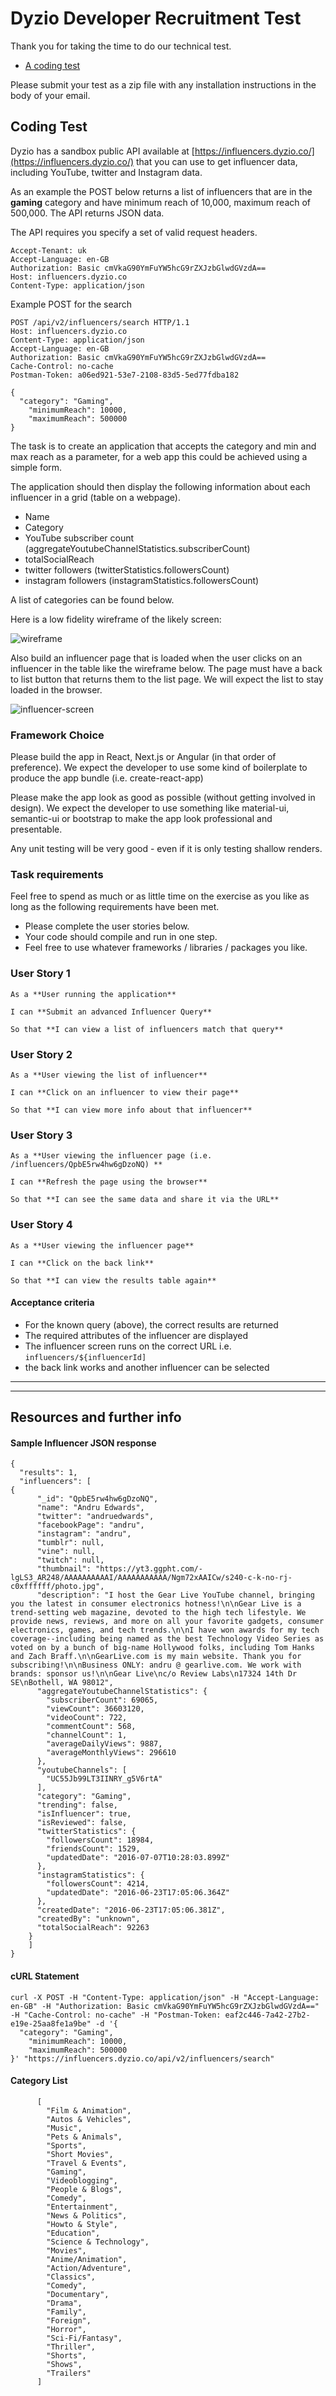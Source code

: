 # Dyzio Developer Recruitment Test



Thank you for taking the time to do our technical test.

* [A coding test](#coding-test)

Please submit your test as a zip file with any installation instructions in the body of your email.


## Coding Test

Dyzio has a sandbox public API available at [https://influencers.dyzio.co/](https://influencers.dyzio.co/) that you can use to get influencer data, including YouTube, twitter and Instagram data.

As an example the POST below returns a list of influencers that are in the **gaming** category and have minimum reach of 10,000, maximum reach of 500,000. The API returns JSON data.

The API requires you specify a set of valid request headers.

    Accept-Tenant: uk
    Accept-Language: en-GB
    Authorization: Basic cmVkaG90YmFuYW5hcG9rZXJzbGlwdGVzdA==
    Host: influencers.dyzio.co
    Content-Type: application/json

Example POST for the search

    POST /api/v2/influencers/search HTTP/1.1
    Host: influencers.dyzio.co
    Content-Type: application/json
    Accept-Language: en-GB
    Authorization: Basic cmVkaG90YmFuYW5hcG9rZXJzbGlwdGVzdA==
    Cache-Control: no-cache
    Postman-Token: a06ed921-53e7-2108-83d5-5ed77fdba182

    {
      "category": "Gaming",
        "minimumReach": 10000,
        "maximumReach": 500000
    }

The task is to create an application that accepts the category and min and max reach as a parameter, for a web app this could be achieved using a simple form.

The application should then display the following information about each influencer in a grid (table on a webpage).

- Name
- Category
- YouTube subscriber count (aggregateYoutubeChannelStatistics.subscriberCount)
- totalSocialReach
- twitter followers (twitterStatistics.followersCount)
- instagram followers (instagramStatistics.followersCount)

A list of categories can be found below.

Here is a low fidelity wireframe of the likely screen:

![wireframe](images/wireframe.png?raw=true)

Also build an influencer page that is loaded when the user clicks on an influencer in the table like the wireframe below.
The page must have a back to list button that returns them to the list page. We will expect the list to stay loaded in the browser.

![influencer-screen](images/influencer-screen.png?raw=true)


### Framework Choice

Please build the app in React, Next.js or Angular (in that order of preference).
We expect the developer to use some kind of boilerplate to produce the app bundle (i.e. create-react-app)

Please make the app look as good as possible (without getting involved in design). We expect the developer to use something like material-ui, semantic-ui or bootstrap to make the app look professional and presentable.

Any unit testing will be very good - even if it is only testing shallow renders.


### Task requirements

Feel free to spend as much or as little time on the exercise as you like as long as the following requirements have been met.

- Please complete the user stories below.
- Your code should compile and run in one step.
- Feel free to use whatever frameworks / libraries / packages you like.

### User Story 1

```
As a **User running the application**

I can **Submit an advanced Influencer Query**

So that **I can view a list of influencers match that query**
```

### User Story 2

```
As a **User viewing the list of influencer**

I can **Click on an influencer to view their page**

So that **I can view more info about that influencer**
```

### User Story 3

```
As a **User viewing the influencer page (i.e. /influencers/QpbE5rw4hw6gDzoNQ) **

I can **Refresh the page using the browser**

So that **I can see the same data and share it via the URL**
```


### User Story 4

```
As a **User viewing the influencer page**

I can **Click on the back link**

So that **I can view the results table again**
```
#### Acceptance criteria

- For the known query (above), the correct results are returned
- The required attributes of the influencer are displayed
- The influencer screen runs on the correct URL i.e. `influencers/${influencerId]`
- the back link works and another influencer can be selected



---
----


## Resources and further info

#### Sample Influencer JSON response

    {
      "results": 1,
      "influencers": [
    {
          "_id": "QpbE5rw4hw6gDzoNQ",
          "name": "Andru Edwards",
          "twitter": "andruedwards",
          "facebookPage": "andru",
          "instagram": "andru",
          "tumblr": null,
          "vine": null,
          "twitch": null,
          "thumbnail": "https://yt3.ggpht.com/-lgLS3_AR248/AAAAAAAAAAI/AAAAAAAAAAA/Ngm72xAAICw/s240-c-k-no-rj-c0xffffff/photo.jpg",
          "description": "I host the Gear Live YouTube channel, bringing you the latest in consumer electronics hotness!\n\nGear Live is a trend-setting web magazine, devoted to the high tech lifestyle. We provide news, reviews, and more on all your favorite gadgets, consumer electronics, games, and tech trends.\n\nI have won awards for my tech coverage--including being named as the best Technology Video Series as voted on by a bunch of big-name Hollywood folks, including Tom Hanks and Zach Braff.\n\nGearLive.com is my main website. Thank you for subscribing!\n\nBusiness ONLY: andru @ gearlive.com. We work with brands: sponsor us!\n\nGear Live\nc/o Review Labs\n17324 14th Dr SE\nBothell, WA 98012",
          "aggregateYoutubeChannelStatistics": {
            "subscriberCount": 69065,
            "viewCount": 36603120,
            "videoCount": 722,
            "commentCount": 568,
            "channelCount": 1,
            "averageDailyViews": 9887,
            "averageMonthlyViews": 296610
          },
          "youtubeChannels": [
            "UC55Jb99LT3IINRY_g5V6rtA"
          ],
          "category": "Gaming",
          "trending": false,
          "isInfluencer": true,
          "isReviewed": false,
          "twitterStatistics": {
            "followersCount": 18984,
            "friendsCount": 1529,
            "updatedDate": "2016-07-07T10:28:03.899Z"
          },
          "instagramStatistics": {
            "followersCount": 4214,
            "updatedDate": "2016-06-23T17:05:06.364Z"
          },
          "createdDate": "2016-06-23T17:05:06.381Z",
          "createdBy": "unknown",
          "totalSocialReach": 92263
        }
        ]
    }

#### cURL Statement

    curl -X POST -H "Content-Type: application/json" -H "Accept-Language: en-GB" -H "Authorization: Basic cmVkaG90YmFuYW5hcG9rZXJzbGlwdGVzdA==" -H "Cache-Control: no-cache" -H "Postman-Token: eaf2c446-7a42-27b2-e19e-25aa8fe1a9be" -d '{
      "category": "Gaming",
        "minimumReach": 10000,
        "maximumReach": 500000
    }' "https://influencers.dyzio.co/api/v2/influencers/search"

#### Category List


          [
            "Film & Animation",
            "Autos & Vehicles",
            "Music",
            "Pets & Animals",
            "Sports",
            "Short Movies",
            "Travel & Events",
            "Gaming",
            "Videoblogging",
            "People & Blogs",
            "Comedy",
            "Entertainment",
            "News & Politics",
            "Howto & Style",
            "Education",
            "Science & Technology",
            "Movies",
            "Anime/Animation",
            "Action/Adventure",
            "Classics",
            "Comedy",
            "Documentary",
            "Drama",
            "Family",
            "Foreign",
            "Horror",
            "Sci-Fi/Fantasy",
            "Thriller",
            "Shorts",
            "Shows",
            "Trailers"
          ]
